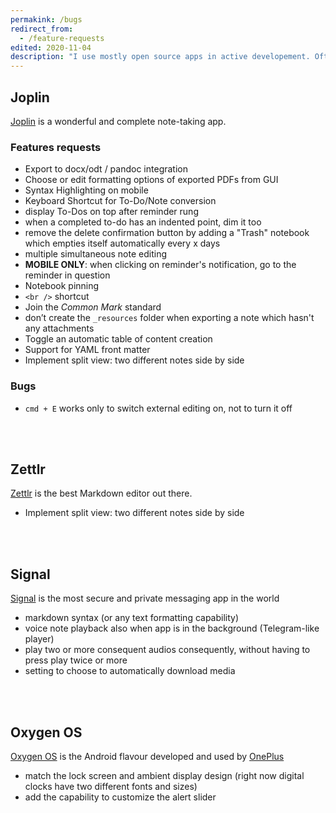 ```yaml
---
permakink: /bugs
redirect_from:
  - /feature-requests
edited: 2020-11-04
description: "I use mostly open source apps in active developement. Often, I notice bugs or I have ideas of possible improvements but I rarely have time to file a proper issue for every bug or a complete blog post for a feature request. Thus, in this list I quickly note all the toughts which pop up in my mind, hoping some day I’ll find enough time to effectively share my reports."
---
```

## Joplin

[Joplin](http://joplinapp.org) is a wonderful and complete note-taking app.

### Features requests

- Export to docx/odt / pandoc integration
- Choose or edit formatting options of exported PDFs from GUI
- Syntax Highlighting on mobile
- Keyboard Shortcut for To-Do/Note conversion
- display To-Dos on top after reminder rung
- when a completed to-do has an indented point, dim it too
- remove the delete confirmation button by adding a "Trash" notebook which empties itself automatically every x days
- multiple simultaneous note editing
- **MOBILE ONLY**: when clicking on reminder's notification, go to the reminder in question
- Notebook pinning
- `<br />` shortcut
- Join the *Common Mark* standard
- don’t create the `_resources` folder when exporting a note which hasn't any attachments
- Toggle an automatic table of content creation
- Support for YAML front matter
- Implement split view: two different notes side by side

### Bugs

- `cmd + E` works only to switch external editing on, not to turn it off

<br>
<br>

## Zettlr

[Zettlr](https://www.zettlr.com) is the best Markdown editor out there.

- Implement split view: two different notes side by side

<br>
<br>

## Signal

[Signal](https://signal.org) is the most secure and private messaging app in the world

- markdown syntax (or any text formatting capability)
- voice note playback also when app is in the background (Telegram-like player)
- play two or more consequent audios consequently, without having to press play twice or more
- setting to choose to automatically download media

<br>
<br>

## Oxygen OS

[Oxygen OS](https://www.oneplus.com/it/oxygenos) is the Android flavour developed and used by [OnePlus](https://oneplus.com)

- match the lock screen and ambient display design (right now digital clocks have two different fonts and sizes)
- add the capability to customize the alert slider

